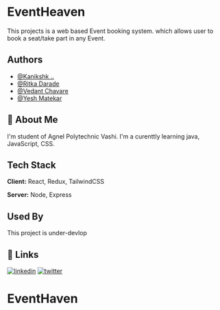 
# EventHeaven

This projects is a web based Event booking system. which allows user to book a seat/take part in any Event. 

## Authors

- [@Kanikshk ..]()
- [@Ritka Darade]()
- [@Vedant Chavare]()
- [@Yesh Matekar]()

## 🚀 About Me
I'm student of Agnel Polytechnic Vashi.
I'm a curenttly learning java, JavaScript, CSS. 



## Tech Stack

**Client:** React, Redux, TailwindCSS

**Server:** Node, Express


## Used By

This project is under-devlop 
 



## 🔗 Links

[![linkedin](https://img.shields.io/badge/linkedin-0A66C2?style=for-the-badge&logo=linkedin&logoColor=white)](www.linkedin.com/in/vedantchavare1214)
[![twitter](https://img.shields.io/badge/twitter-1DA1F2?style=for-the-badge&logo=twitter&logoColor=white)](https://twitter.com/ved_1214)

# EventHaven
